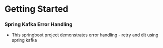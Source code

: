 # Getting Started

### Spring Kafka Error Handling

* This springboot project demonstrates error handling - retry and dlt using spring kafka
